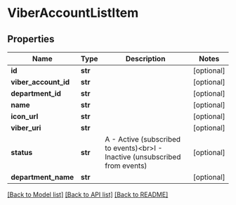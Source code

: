 # ViberAccountListItem

## Properties
Name | Type | Description | Notes
------------ | ------------- | ------------- | -------------
**id** | **str** |  | [optional] 
**viber_account_id** | **str** |  | [optional] 
**department_id** | **str** |  | [optional] 
**name** | **str** |  | [optional] 
**icon_url** | **str** |  | [optional] 
**viber_uri** | **str** |  | [optional] 
**status** | **str** | A - Active (subscribed to events)&lt;br&gt;I - Inactive (unsubscribed from events) | [optional] 
**department_name** | **str** |  | [optional] 

[[Back to Model list]](../README.md#documentation-for-models) [[Back to API list]](../README.md#documentation-for-api-endpoints) [[Back to README]](../README.md)


